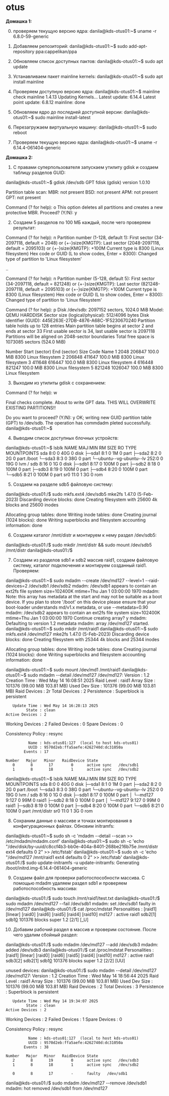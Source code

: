 # otus
**Домашка 1:**

0. проверяем текущую версию ядра:
danila@kds-otus01:~$ uname -r 
6.8.0-59-generic

1. Добавляем репозиторий:
danila@kds-otus01:~$ sudo add-apt-repository ppa:cappelikan/ppa 

2. Обновляем список доступных пактов: 
danila@kds-otus01:~$ sudo apt update

3. Устанавливаем пакет mainline kernels:
danila@kds-otus01:~$ sudo apt install mainline 

4. Проверяем доступную версию ядра: 
danila@kds-otus01:~$ mainline check 
mainline 1.4.13
Updating Kernels...
Latest update: 6.14.4 
Latest point update: 6.8.12 
mainline: done 

5. Обновляем ядро до последней доступной версии: 
danila@kds-otus01:~$ sudo mainline install-latest 

6. Перезагружаем виртуальную машину: 
danila@kds-otus01:~$ sudo reboot 

7. Проверяем текущую версию ядра: 
danila@kds-otus01:~$ uname -r 
6.14.4-061404-generic

**Домашка 2:**

1. С правами суперпользователя запускаем утилиту gdisk и создаем таблицу разделов GUID:

danila@kds-otus01:~$ gdisk /dev/sdb 
GPT fdisk (gdisk) version 1.0.10

Partition table scan:
  MBR: not present
  BSD: not present
  APM: not present
  GPT: not present

Command (? for help): o
This option deletes all partitions and creates a new protective MBR.
Proceed? (Y/N): y


2. Создаем 5 разделов по 100 МБ каждый, после чего проверяем результат:

Command (? for help): n
Partition number (1-128, default 1):
First sector (34-2097118, default = 2048) or {+-}size{KMGTP}:
Last sector (2048-2097118, default = 2095103) or {+-}size{KMGTP}: +100M
Current type is 8300 (Linux filesystem)
Hex code or GUID (L to show codes, Enter = 8300):
Changed type of partition to 'Linux filesystem'

..

Command (? for help): n
Partition number (5-128, default 5):
First sector (34-2097118, default = 821248) or {+-}size{KMGTP}:
Last sector (821248-2097118, default = 2095103) or {+-}size{KMGTP}: +100M
Current type is 8300 (Linux filesystem)
Hex code or GUID (L to show codes, Enter = 8300):
Changed type of partition to 'Linux filesystem'

Command (? for help): p
Disk /dev/sdb: 2097152 sectors, 1024.0 MiB
Model: QEMU HARDDISK
Sector size (logical/physical): 512/4096 bytes
Disk identifier (GUID): 445E263E-27DB-4876-A68C-1F5230670240
Partition table holds up to 128 entries
Main partition table begins at sector 2 and ends at sector 33
First usable sector is 34, last usable sector is 2097118
Partitions will be aligned on 2048-sector boundaries
Total free space is 1073085 sectors (524.0 MiB)

Number  Start (sector)    End (sector)  Size       Code  Name
   1            2048          206847   100.0 MiB   8300  Linux filesystem
   2          206848          411647   100.0 MiB   8300  Linux filesystem
   3          411648          616447   100.0 MiB   8300  Linux filesystem
   4          616448          821247   100.0 MiB   8300  Linux filesystem
   5          821248         1026047   100.0 MiB   8300  Linux filesystem


3. Выходим из утилиты gdisk с сохранением:

Command (? for help): w

Final checks complete. About to write GPT data. THIS WILL OVERWRITE EXISTING
PARTITIONS!!

Do you want to proceed? (Y/N): y
OK; writing new GUID partition table (GPT) to /dev/sdb.
The operation has commdadm pleted successfully.
danila@kds-otus01:~$


4. Выводим список доступных блочных устройств:

danila@kds-otus01:~$ lsblk
NAME                      MAJ:MIN RM  SIZE RO TYPE MOUNTPOINTS
sda                         8:0    0   40G  0 disk
├─sda1                      8:1    0    1M  0 part
├─sda2                      8:2    0    2G  0 part /boot
└─sda3                      8:3    0   38G  0 part
  └─ubuntu--vg-ubuntu--lv 252:0    0   19G  0 lvm  /
sdb                         8:16   0    1G  0 disk
├─sdb1                      8:17   0  100M  0 part
├─sdb2                      8:18   0  100M  0 part
├─sdb3                      8:19   0  100M  0 part
├─sdb4                      8:20   0  100M  0 part
└─sdb5                      8:21   0  100M  0 part
sr0                        11:0    1    3G  0 rom


5. Создаем на разделе sdb5 файловую систему:

danila@kds-otus01:/$ sudo mkfs.ext4 /dev/sdb5
mke2fs 1.47.0 (5-Feb-2023)
Discarding device blocks: done
Creating filesystem with 25600 4k blocks and 25600 inodes

Allocating group tables: done
Writing inode tables: done
Creating journal (1024 blocks): done
Writing superblocks and filesystem accounting information: done


6. Создаем каталог /mnt/distr и монтируем к нему раздел /dev/sdb5:

danila@kds-otus01:/$ sudo mkdir /mnt/distr && sudo mount /dev/sdb5 /mnt/distr
danila@kds-otus01:/$


7. Создаем из разделов sdb1 и sdb2 массив raid1, создаем файловую систему, каталог подключения и монтируем созданный raid1. Проверяем:

danila@kds-otus01:~$ sudo mdadm --create /dev/md127 --level=1 --raid-devices=2 /dev/sdb1 /dev/sdb2
mdadm: /dev/sdb1 appears to contain an ext2fs file system
       size=102400K  mtime=Thu Jan  1 03:00:00 1970
mdadm: Note: this array has metadata at the start and
    may not be suitable as a boot device.  If you plan to
    store '/boot' on this device please ensure that
    your boot-loader understands md/v1.x metadata, or use
    --metadata=0.90
mdadm: /dev/sdb2 appears to contain an ext2fs file system
       size=102400K  mtime=Thu Jan  1 03:00:00 1970
Continue creating array? y
mdadm: Defaulting to version 1.2 metadata
mdadm: array /dev/md127 started.
danila@kds-otus01:~$ sudo mkdir /mnt/raid1
danila@kds-otus01:~$ sudo mkfs.ext4 /dev/md127
mke2fs 1.47.0 (5-Feb-2023)
Discarding device blocks: done
Creating filesystem with 25344 4k blocks and 25344 inodes

Allocating group tables: done
Writing inode tables: done
Creating journal (1024 blocks): done
Writing superblocks and filesystem accounting information: done

danila@kds-otus01:~$ sudo mount /dev/md1 /mnt/raid1
danila@kds-otus01:~$ sudo mdadm --detail /dev/md127
/dev/md127:
           Version : 1.2
     Creation Time : Wed May 14 16:08:51 2025
        Raid Level : raid1
        Array Size : 101376 (99.00 MiB 103.81 MB)
     Used Dev Size : 101376 (99.00 MiB 103.81 MB)
      Raid Devices : 2r
     Total Devices : 2
       Persistence : Superblock is persistent

       Update Time : Wed May 14 16:28:13 2025
             State : clean
    Active Devices : 2
   Working Devices : 2
    Failed Devices : 0
     Spare Devices : 0

Consistency Policy : resync

              Name : kds-otus01:127  (local to host kds-otus01)
              UUID : 9570d2eb:ffa5aefe:4262740d:dc31050a
            Events : 17

    Number   Major   Minor   RaidDevice State
       0       8       17        0      active sync   /dev/sdb1
       1       8       18        1      active sync   /dev/sdb2
danila@kds-otus01:~$ lsblk
NAME                      MAJ:MIN RM  SIZE RO TYPE  MOUNTPOINTS
sda                         8:0    0   40G  0 disk
├─sda1                      8:1    0    1M  0 part
├─sda2                      8:2    0    2G  0 part  /boot
└─sda3                      8:3    0   38G  0 part
  └─ubuntu--vg-ubuntu--lv 252:0    0   19G  0 lvm   /
sdb                         8:16   0    1G  0 disk
├─sdb1                      8:17   0  100M  0 part
│ └─md127                   9:127  0   99M  0 raid1
├─sdb2                      8:18   0  100M  0 part
│ └─md127                   9:127  0   99M  0 raid1
├─sdb3                      8:19   0  100M  0 part
├─sdb4                      8:20   0  100M  0 part
└─sdb5                      8:21   0  100M  0 part  /mnt/distr
sr0                        11:0    1    3G  0 rom


8. Сохраним данные о массиве и точках монтирования в конфигурационных файлах. Обновим initramfs:

danila@kds-otus01:~$  sudo sh -c 'mdadm --detail --scan >> /etc/mdadm/mdadm.conf'
danila@kds-otus01:~$  sudo sh -c 'echo "/dev/disk/by-uuid/c8ccf4b3-bb0e-404a-8401-268be216b75e /mnt/distr ext4 defaults 0 2" >> /etc/fstab'
danila@kds-otus01:~$  sudo sh -c 'echo "/dev/md127 /mnt/raid1 ext4 defaults 0 2" >> /etc/fstab'
danila@kds-otus01:/$  sudo update-initramfs -u
update-initramfs: Generating /boot/initrd.img-6.14.4-061404-generic

9. Создаем файл для проверки работоспособности массива. С помощью mdadm удаляем раздел sdb1 и проверяем работоспособность массива:

danila@kds-otus01:/$ sudo touch /mnt/raid1/test.txt
danila@kds-otus01:/$ sudo mdadm /dev/md127 --fail /dev/sdb1
mdadm: set /dev/sdb1 faulty in /dev/md127
danila@kds-otus01:/$ cat /proc/mdstat
Personalities : [raid1] [linear] [raid0] [raid6] [raid5] [raid4] [raid10]
md127 : active raid1 sdb2[1] sdb1[0](F)
      101376 blocks super 1.2 [2/1] [_U]


10. Добавим рабочий раздел в массив и проверим состояние. После чего удалим сбойный раздел:

danila@kds-otus01:/$ sudo mdadm /dev/md127 --add /dev/sdb3
mdadm: added /dev/sdb3
danila@kds-otus01:/$ cat /proc/mdstat
Personalities : [raid1] [linear] [raid0] [raid6] [raid5] [raid4] [raid10]
md127 : active raid1 sdb3[2] sdb2[1] sdb1[0](F)
      101376 blocks super 1.2 [2/2] [UU]

unused devices: <none>
danila@kds-otus01:/$ sudo mdadm --detail /dev/md127
/dev/md127:
           Version : 1.2
     Creation Time : Wed May 14 18:56:44 2025
        Raid Level : raid1
        Array Size : 101376 (99.00 MiB 103.81 MB)
     Used Dev Size : 101376 (99.00 MiB 103.81 MB)
      Raid Devices : 2
     Total Devices : 3
       Persistence : Superblock is persistent

       Update Time : Wed May 14 19:34:07 2025
             State : clean
    Active Devices : 2
   Working Devices : 2
    Failed Devices : 1
     Spare Devices : 0

Consistency Policy : resync

              Name : kds-otus01:127  (local to host kds-otus01)
              UUID : 9570d2eb:ffa5aefe:4262740d:dc31050a
            Events : 38

    Number   Major   Minor   RaidDevice State
       2       8       19        0      active sync   /dev/sdb3
       1       8       18        1      active sync   /dev/sdb2

       0       8       17        -      faulty   /dev/sdb1
danila@kds-otus01:/$ sudo mdadm /dev/md127 --remove /dev/sdb1
mdadm: hot removed /dev/sdb1 from /dev/md127
